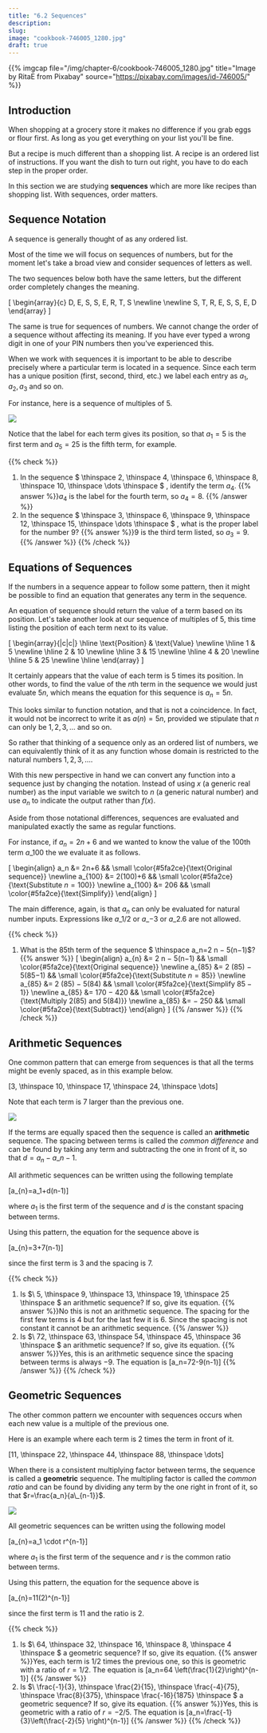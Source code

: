 ```yaml
---
title: "6.2 Sequences"
description:
slug:
image: "cookbook-746005_1280.jpg"
draft: true
---
```


{{% imgcap file="/img/chapter-6/cookbook-746005_1280.jpg" title="Image by RitaE from Pixabay" source="https://pixabay.com/images/id-746005/" %}}


## Introduction
When shopping at a grocery store it makes no difference if you grab eggs or flour first.  As long as you get everything on your list you'll be fine.

But a recipe is much different than a shopping list.  A recipe is an ordered list of instructions.  If you want the dish to turn out right, you have to do each step in the proper order.

In this section we are studying **sequences** which are more like recipes than shopping list.  With sequences, order matters.


## Sequence Notation
A sequence is generally thought of as any ordered list.   

Most of the time we will focus on sequences of numbers, but for the moment let's take a broad view and consider sequences of letters as well.  

The two sequences below both have the same letters, but the different order completely changes the meaning.

\[
\begin{array}{c}
D, E, S, S, E, R, T, S \newline \newline
S, T, R, E, S, S, E, D
\end{array}
\]

The same is true for sequences of numbers.  We cannot change the order of a sequence without affecting its meaning.  If you have ever typed a wrong digit in one of your PIN numbers then you've experienced this.

When we work with sequences it is important to be able to describe precisely where a particular term is located in a sequence.  Since each term has a unique position (first, second, third, etc.) we label each entry as $a_1, a_2, a_3$ and so on.

For instance, here is a sequence of multiples of $5$.

![](/img/chapter-6/sequence_terms.svg#center)

Notice that the label for each term gives its position, so that $a_1=5$ is the first term and $a_5=25$ is the fifth term, for example.  


{{% check %}}
1. In the sequence $ \thinspace  2, \thinspace  4, \thinspace  6, \thinspace  8, \thinspace  10, \thinspace \dots  \thinspace $ , identify the term $a_4$. {{% answer %}}$a_4$ is the label for the fourth term, so $a_4=8$.
{{% /answer %}}
1. In the sequence $ \thinspace  3, \thinspace  6, \thinspace  9, \thinspace  12, \thinspace  15, \thinspace \dots  \thinspace $ , what is the proper label for the number $9$? {{% answer %}}$9$ is the third term listed, so $a_3=9$.
{{% /answer %}}
{{% /check %}}


## Equations of Sequences
If the numbers in a sequence appear to follow some pattern, then it might be possible to find an equation that generates any term in the sequence.

An equation of sequence should return the value of a term based on its position.  Let's take another look at our sequence of multiples of $5$, this time listing the position of each term next to its value.

\[
\begin{array}{|c|c|}
\hline
  \text{Position} & \text{Value} \newline
\hline
   1 & 5  \newline
\hline
   2 & 10 \newline
\hline
   3 & 15 \newline
\hline
   4 & 20 \newline
\hline
   5 & 25 \newline
\hline
\end{array}
\]

It certainly appears that the value of each term is $5$ times its position.  In other words, to find the value of the $n$th term in the sequence we would just evaluate $5n$, which means the equation for this sequence is $a_{n}=5n$.

This looks similar to function notation, and that is not a coincidence.  In fact, it would not be incorrect to write it as $a(n)=5n$, provided we stipulate that $n$ can only be $1, 2, 3, \dots$ and so on.

So rather that thinking of a sequence only as an ordered list of numbers, we can equivalently think of it as any function whose domain is restricted to the natural numbers $1, 2, 3, \dots$.

With this new perspective in hand we can convert any function into a sequence just by changing the notation.  Instead of using $x$ (a generic real number) as the input variable we switch to $n$ (a generic natural number) and use $a_{n}$ to indicate the output rather than $f(x)$.

Aside from those notational differences, sequences are evaluated and manipulated exactly the same as regular functions.  

For instance, if $a_n = 2n + 6$ and we wanted to know the value of the $100$th term $a\_{100}$ the we evaluate it as follows.

\[
\begin{align}
a_n &= 2n+6 && \small \color{#5fa2ce}{\text{Original sequence}} \newline
a\_{100} &= 2(100)+6 && \small \color{#5fa2ce}{\text{Substitute $n=100$}} \newline
a\_{100} &= 206 && \small \color{#5fa2ce}{\text{Simplify}}
\end{align}
\]

The main difference, again, is that $a_n$ can only be evaluated for natural number inputs.  Expressions like $a\_{1/2}$ or $a\_{-3}$ or $a\_{2.6}$ are not allowed.

{{% check %}}
1. What is the 85th term of the sequence $ \thinspace  a\_n=2 n − 5(n−1)$? {{% answer %}}
\[
\begin{align}
a\_{n} &= 2 n − 5(n−1) && \small \color{#5fa2ce}{\text{Original sequence}} \newline
a\_{85} &= 2 (85) − 5(85−1) && \small \color{#5fa2ce}{\text{Substitute $n=85$}} \newline
a\_{85} &= 2 (85) − 5(84) && \small \color{#5fa2ce}{\text{Simplify $85-1$}} \newline
a\_{85} &= 170 − 420 && \small \color{#5fa2ce}{\text{Multiply $2(85)$ and $5(84)$}} \newline
a\_{85} &= − 250 && \small \color{#5fa2ce}{\text{Subtract}}
\end{align}
\]
{{% /answer %}}
{{% /check %}}


## Arithmetic Sequences
One common pattern that can emerge from sequences is that all the terms might be evenly spaced, as in this example below.

\[3, \thinspace 10, \thinspace 17, \thinspace 24, \thinspace \dots\]

Note that each term is $7$ larger than the previous one.

![](/img/chapter-6/sequence_arithmetic.svg#center)

If the terms are equally spaced then the sequence is called an **arithmetic** sequence.  The spacing between terms is called the *common difference* and can be found by taking any term and subtracting the one in front of it, so that $d=a_n - a\_{n-1}$.

All arithmetic sequences can be written using the following template

\[a_{n}=a_1+d(n-1)\]

where $a_1$ is the first term of the sequence and $d$ is the constant spacing between terms.

Using this pattern, the equation for the sequence above is

\[a_{n}=3+7(n-1)\]

since the first term is $3$ and the spacing is $7$.

{{% check %}}
1. Is $\ 5, \thinspace 9, \thinspace 13, \thinspace 19, \thinspace 25 \thinspace $ an arithmetic sequence?  If so, give its equation. {{% answer %}}No this is not an arithmetic sequence.  The spacing for the first few terms is $4$ but for the last few it is $6$.  Since the spacing is not constant it cannot be an arithmetic sequence.
{{% /answer %}}
1. Is $\ 72, \thinspace 63, \thinspace 54, \thinspace 45, \thinspace 36 \thinspace $ an arithmetic sequence?  If so, give its equation. {{% answer %}}Yes, this is an arithmetic sequence since the spacing between terms is always $-9$.  The equation is
\[a_n=72-9(n-1)\]
{{% /answer %}}
{{% /check %}}


## Geometric Sequences
The other common pattern we encounter with sequences occurs when each new value is a multiple of the previous one.  

Here is an example where each term is $2$ times the term in front of it.

\[11, \thinspace 22, \thinspace 44, \thinspace 88, \thinspace \dots\]

When there is a consistent multiplying factor between terms, the sequence is called a **geometric** sequence.  The multipling factor is called the *common ratio* and can be found by dividing any term by the one right in front of it, so that $r=\frac{a_n}{a\_{n-1}}$.

![](/img/chapter-6/sequence_geometric.svg#center)

All geometric sequences can be written using the following model

\[a_{n}=a_1 \cdot r^{n-1}\]

where $a_1$ is the first term of the sequence and $r$ is the common ratio between terms.

Using this pattern, the equation for the sequence above is

\[a_{n}=11(2)^{n-1}\]

since the first term is $11$ and the ratio is $2$.

{{% check %}}
1. Is $\ 64, \thinspace 32, \thinspace 16, \thinspace 8, \thinspace 4 \thinspace $ a geometric sequence?  If so, give its equation. {{% answer %}}Yes, each term is $1/2$ times the previous one, so this is geometric with a ratio of $r=1/2$.  The equation is
\[a_n=64 \left(\frac{1}{2}\right)^{n-1}\]
{{% /answer %}}
1. Is $\ \frac{-1}{3}, \thinspace \frac{2}{15}, \thinspace \frac{-4}{75}, \thinspace \frac{8}{375}, \thinspace \frac{-16}{1875} \thinspace $ a geometric sequence?  If so, give its equation. {{% answer %}}Yes, this is geometric with a ratio of $r=-2/5$.  The equation is
\[a_n=\frac{-1}{3}\left(\frac{-2}{5} \right)^{n-1}\]
{{% /answer %}}
{{% /check %}}
